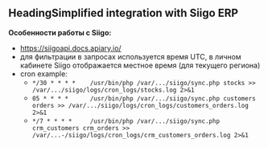 ## HeadingSimplified integration with Siigo ERP

**Особенности работы с Siigo:**

- https://siigoapi.docs.apiary.io/
- для фильтрации в запросах используется время UTC, в личном кабинете Siigo отображается местное время (для текущего региона)
- cron example:
	- ```*/30 * * * *    /usr/bin/php /var/.../siigo/sync.php stocks >> /var/.../siigo/logs/cron_logs/stocks.log 2>&1```
	- ```05 * * * *      /usr/bin/php /var/.../siigo/sync.php customers orders >> /var/.../siigo/logs/cron_logs/customers_orders.log 2>&1```
	- ```*/7 * * * *     /usr/bin/php /var/.../siigo/sync.php crm_customers crm_orders >> /var/...-/siigo/logs/cron_logs/crm_customers_orders.log 2>&1```

